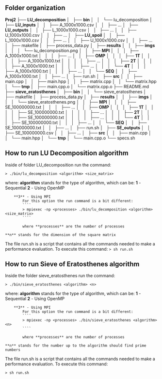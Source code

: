 ## Folder organization

**Proj2**
├── **LU_decomposition**
│   ├── **bin**
│   │   └── lu_decomposition
│   ├── **LU_inputs**
│   │   ├── A_1000x1000.csv
│   │   ├── ...
│   ├── **LU_outputs**
│   │   ├── L_1000x1000.csv
│   │   ├── ...
│   │   ├── U_1000x1000.csv
│   │   ├── ...
│   ├── **LU_spoil**
│   │   ├── L_1000x1000.csv
│   │   ├── ...
│   │   ├── U_1000x1000.csv
│   │   ├── ...
│   ├── makefile
│   ├── process_data.py
│   ├── **results**
│   │   ├── **imgs**
│   │   │   └── lu_decomposition.png
│   │   ├── **MPI**
│   │   │   ├── A_1000x1000.txt
│   │   │   ├── ...
│   │   ├── **OMP**
│   │   │   ├── **1T**
│   │   │   │   ├── A_1000x1000.txt
│   │   │   │   ├── ...
│   │   │   ├── **2T**
│   │   │   │   ├── A_1000x1000.txt
│   │   │   │   ├── ...
│   │   │   └── **4T**
│   │   │       ├── A_1000x1000.txt
│   │   │       ├── ...
│   │   └── **SEQ**
│   │       ├── A_1000x1000.txt
│   │       ├── ...
│   ├── run.sh
│   ├── **src**
│   │   ├── main.cpp
│   │   ├── main.hpp
│   │   ├── matrix.cpp
│   │   └── matrix.hpp
│   └── **tmp**
│       ├── main.cpp.o
│       └── matrix.cpp.o
├── README.md
├── **sieve_eratosthenes**
│   ├── **bin**
│   │   └── sieve_eratosthenes
│   ├── makefile
│   ├── process_data.py
│   ├── **results**
│   │   ├── **imgs**
│   │   │   └── sieve_eratosthenes.png
│   │   ├── **MPI**
│   │   │   ├── SE_100000000.txt
│   │   │   ├── ...
│   │   ├── **OMP**
│   │   │   ├── **1T**
│   │   │   │   ├── SE_100000000.txt
│   │   │   │   ├── ...
│   │   │   ├── **2T**
│   │   │   │   ├── SE_100000000.txt
│   │   │   │   ├── ...
│   │   │   └── **4T**
│   │   │       ├── SE_100000000.txt
│   │   │       ├── ...
│   │   └── **SEQ**
│   │       ├── SE_100000000.txt
│   │       ├── ...
│   ├── run.sh
│   ├── **SE_outputs**
│   │   ├── SE_100000000.csv
│   │   ├── ...
│   ├── **src**
│   │   ├── main.cpp
│   │   └── main.hpp
│   └── **tmp**
│       └── main.cpp.o
└── specs.sh

## How to run LU Decomposition algorithm

Inside of folder LU_decomposition run the command:

````
> ./bin/lu_decomposition <algorithm> <size_matrix>
````

where:
    **algorithm** stands for the type of algorithm, which can be:
        **1** - Sequential
        **2** - Using OpenMP

        **3** - Using MPI
            For this option the run command is a bit different:
            ````
            > mpiexec -np <processes> ./bin/lu_decomposition <algorithm> <size_matrix>
            ````

            where **processes** are the number of processes

    **n** stands for the dimension of the square matrix


The file run.sh is a script that contains all the commands needed to make a
performance evaluation. To execute this command:
    ````
    > sh run.sh
    ````

## How to run Sieve of Eratosthenes algorithm

Inside the folder sieve_eratosthenes run the command:
````
> ./bin/sieve_eratosthenes <algorithm> <n>
````

where:
    **algorithm** stands for the type of algorithm, which can be:
        **1** - Sequential
        **2** - Using OpenMP

        **3** - Using MPI
            For this option the run command is a bit different:
            ````
            > mpiexec -np <processes> ./bin/sieve_eratosthenes <algorithm> <n>
            ````

            where **processes** are the number of processes

    **n** stands for the number up to the algorithm should find prime numbers

The file run.sh is a script that contains all the commands needed to make a
performance evaluation. To execute this command:
````
> sh run.sh
````
